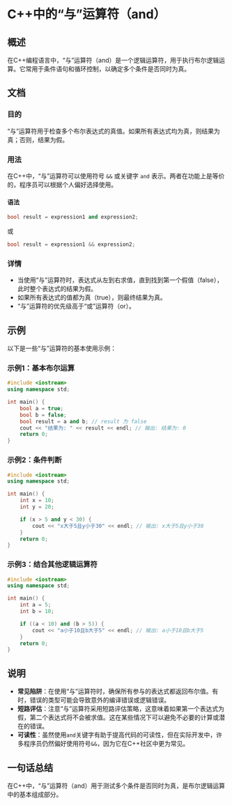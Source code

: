 <!--
Meta Description: # C++中的“与”运算符（and） ## 概述 在C++编程语言中，“与”运算符（and）是一个逻辑运算符，用于执行布尔逻辑运算。它常用于条件语句和循环控制，以确定多个条件是否同时为真。 ## 文档 ### 目的 “与”运算符用于检查多个布尔表达式的真值。如果所有表达式均为真，则结果为真；否则，结...
Meta Keywords: int, cpp, bool, result, 运算符
-->

# C++中的“与”运算符（and）

## 概述
在C++编程语言中，“与”运算符（and）是一个逻辑运算符，用于执行布尔逻辑运算。它常用于条件语句和循环控制，以确定多个条件是否同时为真。

## 文档
### 目的
“与”运算符用于检查多个布尔表达式的真值。如果所有表达式均为真，则结果为真；否则，结果为假。

### 用法
在C++中，“与”运算符可以使用符号 `&&` 或关键字 `and` 表示。两者在功能上是等价的，程序员可以根据个人偏好选择使用。

#### 语法
```cpp
bool result = expression1 and expression2;
```
或
```cpp
bool result = expression1 && expression2;
```

### 详情
- 当使用“与”运算符时，表达式从左到右求值，直到找到第一个假值（false），此时整个表达式的结果为假。
- 如果所有表达式的值都为真（true），则最终结果为真。
- “与”运算符的优先级高于“或”运算符（or）。

## 示例
以下是一些“与”运算符的基本使用示例：

### 示例1：基本布尔运算
```cpp
#include <iostream>
using namespace std;

int main() {
    bool a = true;
    bool b = false;
    bool result = a and b; // result 为 false
    cout << "结果为: " << result << endl; // 输出: 结果为: 0
    return 0;
}
```

### 示例2：条件判断
```cpp
#include <iostream>
using namespace std;

int main() {
    int x = 10;
    int y = 20;

    if (x > 5 and y < 30) {
        cout << "x大于5且y小于30" << endl; // 输出: x大于5且y小于30
    }
    return 0;
}
```

### 示例3：结合其他逻辑运算符
```cpp
#include <iostream>
using namespace std;

int main() {
    int a = 5;
    int b = 10;

    if ((a < 10) and (b > 5)) {
        cout << "a小于10且b大于5" << endl; // 输出: a小于10且b大于5
    }
    return 0;
}
```

## 说明
- **常见陷阱**：在使用“与”运算符时，确保所有参与的表达式都返回布尔值。有时，错误的类型可能会导致意外的编译错误或逻辑错误。
- **短路评估**：注意“与”运算符采用短路评估策略，这意味着如果第一个表达式为假，第二个表达式将不会被求值。这在某些情况下可以避免不必要的计算或潜在的错误。
- **可读性**：虽然使用`and`关键字有助于提高代码的可读性，但在实际开发中，许多程序员仍然偏好使用符号`&&`，因为它在C++社区中更为常见。

## 一句话总结
在C++中，“与”运算符（and）用于测试多个条件是否同时为真，是布尔逻辑运算中的基本组成部分。